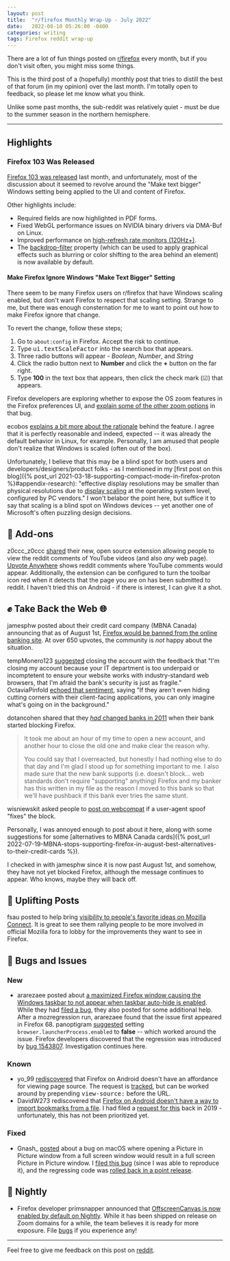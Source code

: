 ```yaml
---
layout: post
title:  "r/firefox Monthly Wrap-Up - July 2022"
date:   2022-08-10 05:26:00 -0400
categories: writing
tags: Firefox reddit wrap-up
---
```


There are a lot of fun things posted on [r/firefox](https://www.reddit.com/r/firefox/) every month, but if you don't visit often, you might miss some things. 

This is the third post of a (hopefully) monthly post that tries to distill the best of that forum (in my opinion) over the last month. I'm totally open to feedback, so please let me know what you think.

Unlike some past months, the sub-reddit was relatively quiet - must be due to the summer season in the northern hemisphere.

* * *

## Highlights

### Firefox 103 Was Released

[Firefox 103 was released](https://www.reddit.com/r/firefox/comments/w8kjli/firefox_1030_see_all_new_features_updates_and/) last month, and unfortunately, most of the discussion about it seemed to revolve around the "Make text bigger" Windows setting being applied to the UI and content of Firefox. 

Other highlights include:

* Required fields are now highlighted in PDF forms.
* Fixed WebGL performance issues on NVIDIA binary drivers via DMA-Buf on Linux.
* Improved performance on [high-refresh rate monitors (120Hz+)](https://bugzilla.mozilla.org/show_bug.cgi?id=1771718).
* The [backdrop-filter](https://developer.mozilla.org/en-US/docs/Web/CSS/backdrop-filter) property (which can be used to apply graphical effects such as blurring or color shifting to the area behind an element) is now available by default.

#### Make Firefox Ignore Windows "Make Text Bigger" Setting

There seem to be many Firefox users on r/firefox that have Windows scaling enabled, but don't want Firefox to respect that scaling setting. Strange to me, but there was enough consternation for me to want to point out how to make Firefox ignore that change.

To revert the change, follow these steps;

1. Go to `about:config` in Firefox. Accept the risk to continue. 
2. Type <kbd>ui.textScaleFactor</kbd> into the search box that appears.
3. Three radio buttons will appear - *Boolean*, *Number*, and *String*
4. Click the radio button next to **Number** and click the **+** button on the far right.
5. Type **100** in the text box that appears, then click the check mark (☑) that appears.

Firefox developers are exploring whether to expose the OS zoom features in the Firefox preferences UI, and [explain some of the other zoom options](https://bugzilla.mozilla.org/show_bug.cgi?id=1782287#c0) in that bug.

ecobos [explains a bit more about the rationale](https://www.reddit.com/r/firefox/comments/w9gubj/firefox_103_toolbar_icon_sizes/ii10slx/?context=3) behind the feature. I agree that it is perfectly reasonable and indeed, expected -- it was already the default behavior in Linux, for example. Personally, I am amused that people don't realize that Windows is scaled (often out of the box).

Unfortunately, I believe that this may be a blind spot for both users and developers/designers/product folks - as I mentioned in my [first post on this blog]({% post_url 2021-03-18-supporting-compact-mode-in-firefox-proton %}#appendix-research): "effective display resolutions may be smaller than physical resolutions due to [display scaling](https://docs.microsoft.com/en-us/archive/blogs/askcore/display-scaling-in-windows-10) at the operating system level, configured by PC vendors." I won't belabor the point here, but suffice it to say that scaling is a blind spot on Windows devices -- yet another one of Microsoft's often puzzling design decisions.

## 🧩 Add-ons

z0ccc_z0ccc [shared](https://www.reddit.com/r/firefox/comments/vqoges/browser_extension_that_lets_you_view_the_reddit/) their new, open source extension allowing people to view the reddit comments of YouTube videos (and also *any* web page). [Upvote Anywhere](https://addons.mozilla.org/firefox/addon/upvote-anywhere/) shows reddit comments where YouTube comments would appear. Additionally, the extension can be configured to turn the toolbar icon red when it detects that the page you are on has been submitted to reddit. I haven't tried this on Android - if there is interest, I can give it a shot.

## ✊ Take Back the Web 🌐

jamesphw posted about their credit card company (MBNA Canada) announcing that as of August 1st, [Firefox would be banned from the online banking site](https://www.reddit.com/r/firefox/comments/w2yih8/just_got_this_notice_from_my_bank_no_more_firefox/). At over 650 upvotes, the community is *not* happy about the situation. 

tempMonero123 [suggested](https://www.reddit.com/r/firefox/comments/w2yih8/just_got_this_notice_from_my_bank_no_more_firefox/igu5r2x/) closing the account with the feedback that "I'm closing my account because your IT department is too underpaid or incomptetent to ensure your website works with industry-standard web browsers, that I'm afraid the bank's security is just as fragile." OctaviaPinfold [echoed that sentiment](https://www.reddit.com/r/firefox/comments/w2yih8/just_got_this_notice_from_my_bank_no_more_firefox/igtgv7i/), saying "If they aren't even hiding cutting corners with their client-facing applications, you can only imagine what's going on in the background."

dotancohen shared that they [*had* changed banks in 2011](https://www.reddit.com/r/firefox/comments/w2yih8/just_got_this_notice_from_my_bank_no_more_firefox/igvvibv/) when their bank started blocking Firefox. 

>It took me about an hour of my time to open a new account, and another hour to close the old one and make clear the reason why.
>
>You could say that I overreacted, but honestly I had nothing else to do that day and I'm glad I stood up for something important to me. I also made sure that the new bank supports (i.e. doesn't block... web standards don't require "supporting" anything) Firefox and my banker has this written in my file as the reason I moved to this bank so that we'll have pushback if this bank ever tries the same stunt.

wisniewskit asked people to [post on webcompat](https://www.reddit.com/r/firefox/comments/w2yih8/just_got_this_notice_from_my_bank_no_more_firefox/igtg628/) if a user-agent spoof "fixes" the block.

Personally, I was annoyed enough to post about it here, along with some suggestions for some [alternatives to MBNA Canada cards]({% post_url 2022-07-19-MBNA-stops-supporting-firefox-in-august-best-alternatives-to-their-credit-cards %}).

I checked in with jamesphw since it is now past August 1st, and somehow, they have not yet blocked Firefox, although the message continues to appear. Who knows, maybe they will back off.

## 🙌 Uplifting Posts

fsau posted to help bring [visibility to people's favorite ideas on Mozilla Connect](https://www.reddit.com/r/firefox/comments/w8qsp2/lets_rally_for_the_best_ideas_to_improve_firefox/). It is great to see them rallying people to be more involved in official Mozilla fora to lobby for the improvements they want to see in Firefox.

## 🐛 Bugs and Issues

### New

* ararezaee posted about [a maximized Firefox window causing the Windows taskbar to not appear when taskbar auto-hide is enabled](https://www.reddit.com/r/firefox/comments/w8loef/i_reported_a_bug_about_a_month_ago_a_bug_which/). While they had [filed a bug](https://bugzilla.mozilla.org/show_bug.cgi?id=1777136), they also posted for some additional help. After a mozregression run, ararezaee found that the issue first appeared in Firefox 68. panoptigram [suggested](https://www.reddit.com/r/firefox/comments/w8loef/i_reported_a_bug_about_a_month_ago_a_bug_which/ihu9nbo/) setting `browser.launcherProcess.enabled` to **false** -- which worked around the issue. Firefox developers discovered that the regression was introduced by [bug 1543807](https://bugzilla.mozilla.org/show_bug.cgi?id=1543807). Investigation continues here.

### Known

* yo_99 [rediscovered](https://www.reddit.com/r/firefox/comments/w43t9u/how_do_i_view_source_on_mobile/) that Firefox on Android doesn't have an affordance for viewing page source. The request is [tracked](https://github.com/mozilla-mobile/fenix/issues/3710), but can be worked around by prepending <kbd>view-source:</kbd> before the URL. 
* DavidW273 rediscovered that [Firefox on Android doesn't have a way to import bookmarks from a file](https://www.reddit.com/r/firefox/comments/w22ijn/ive_made_the_switch_on_android_how_on_earth_do_i/). I had filed a [request for this](https://github.com/mozilla-mobile/fenix/issues/417) back in 2019 - unfortunately, this has not been prioritized yet.

### Fixed

* Gnash_ [posted](https://www.reddit.com/r/firefox/comments/w8kjli/firefox_1030_see_all_new_features_updates_and/ihuor8t/) about a bug on macOS where opening a Picture in Picture window from a full screen window would result in a full screen Picture in Picture window. I [filed this bug](https://bugzilla.mozilla.org/show_bug.cgi?id=1781830) (since I was able to reproduce it), and the regressing code was [rolled back in a point release](https://www.mozilla.org/en-US/firefox/103.0.2/releasenotes/).

## 🌃 Nightly

* Firefox developer primsnapper announced that [OffscreenCanvas is now enabled by default on Nightly](https://www.reddit.com/r/firefox/comments/vxb75i/psa_offscreencanvas_now_enabled_by_default_on/). While it has been shipped on release on Zoom domains for a while, the team believes it is ready for more exposure. File [bugs](https://bugzilla.mozilla.org/show_bug.cgi?id=1390089) if you experience any!

---

Feel free to give me feedback on this post on [reddit](https://www.reddit.com/r/firefox/comments/wktjke/rfirefox_monthly_wrapup_july_2022/?). 